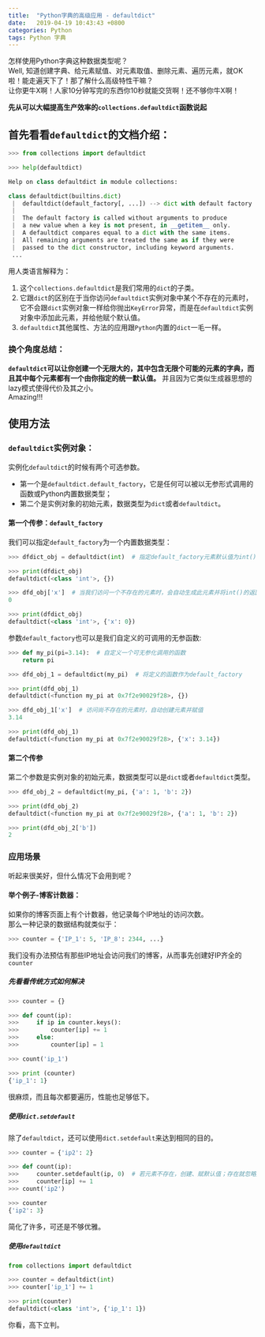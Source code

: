 ```yaml
---
title:  "Python字典的高级应用 - defaultdict"
date:   2019-04-19 10:43:43 +0800
categories: Python
tags: Python 字典	
---
```

怎样使用Python字典这种数据类型呢？  
Well, 知道创建字典、给元素赋值、对元素取值、删除元素、遍历元素，就OK啦！能走遍天下了！那了解什么高级特性干嘛？  
让你更牛X啊！人家10分钟写完的东西你10秒就能交货啊！还不够你牛X啊！

**先从可以大幅提高生产效率的`collections.defaultdict`函数说起**

## 首先看看`defaultdict`的文档介绍：

```python
>>> from collections import defaultdict

>>> help(defaultdict)

Help on class defaultdict in module collections:

class defaultdict(builtins.dict)
 |  defaultdict(default_factory[, ...]) --> dict with default factory
 |  
 |  The default factory is called without arguments to produce
 |  a new value when a key is not present, in __getitem__ only.
 |  A defaultdict compares equal to a dict with the same items.
 |  All remaining arguments are treated the same as if they were
 |  passed to the dict constructor, including keyword arguments.
 ...
```

用人类语言解释为：  
1. 这个`collections.defaultdict`是我们常用的`dict`的子类。
2. 它跟`dict`的区别在于当你访问`defaultdict`实例对象中某个不存在的元素时，它不会跟`dict`实例对象一样给你抛出`KeyError`异常，而是在`defaultdict`实例对象中添加此元素，并给他赋个默认值。
3. `defaultdict`其他属性、方法的应用跟`Python`内置的`dict`一毛一样。

### 换个角度总结：

**`defaultdict`可以让你创建一个无限大的，其中包含无限个可能的元素的字典，而且其中每个元素都有一个由你指定的统一默认值。** 并且因为它类似生成器思想的lazy模式使得代价及其之小。  
Amazing!!!

## 使用方法

### `defaultdict`实例对象：

实例化`defaultdict`的时候有两个可选参数。  
- 第一个是`defaultdict.default_factory`，它是任何可以被以无参形式调用的函数或Python内置数据类型；  
- 第二个是实例对象的初始元素，数据类型为`dict`或者`defaultdict`。

#### 第一个传参：`default_factory`

我们可以指定`default_factory`为一个内置数据类型：
```python
>>> dfdict_obj = defaultdict(int)  # 指定default_factory元素默认值为int()的返回值

>>> print(dfdict_obj)
defaultdict(<class 'int'>, {})

>>> dfd_obj['x']  # 当我们访问一个不存在的元素时，会自动生成此元素并将int()的返回值赋给它
0

>>> print(dfdict_obj)
defaultdict(<class 'int'>, {'x': 0})
```

参数`default_factory`也可以是我们自定义的可调用的无参函数:
```python
>>> def my_pi(pi=3.14):  # 自定义一个可无参化调用的函数
    return pi

>>> dfd_obj_1 = defaultdict(my_pi)  # 将定义的函数作为default_factory

>>> print(dfd_obj_1)
defaultdict(<function my_pi at 0x7f2e90029f28>, {})

>>> dfd_obj_1['x']  # 访问尚不存在的元素时，自动创建元素并赋值
3.14

>>> print(dfd_obj_1)
defaultdict(<function my_pi at 0x7f2e90029f28>, {'x': 3.14})
```

#### 第二个传参

第二个参数是实例对象的初始元素，数据类型可以是`dict`或者`defaultdict`类型。
```python
>>> dfd_obj_2 = defaultdict(my_pi, {'a': 1, 'b': 2})

>>> print(dfd_obj_2)
defaultdict(<function my_pi at 0x7f2e90029f28>, {'a': 1, 'b': 2})

>>> print(dfd_obj_2['b'])
2
```

### 应用场景

听起来很美好，但什么情况下会用到呢？

#### 举个例子-博客计数器：

如果你的博客页面上有个计数器，他记录每个IP地址的访问次数。  
那么一种记录的数据结构就类似于：  
```python
>>> counter = {'IP_1': 5, 'IP_8': 2344, ...}
```
我们没有办法预估有那些IP地址会访问我们的博客，从而事先创建好IP齐全的`counter`  
##### 先看看传统方式如何解决
```python
>>> counter = {}

>>> def count(ip):
>>>     if ip in counter.keys():
>>>         counter[ip] += 1
>>>     else:
>>>         counter[ip] = 1

>>> count('ip_1')

>>> print (counter)
{'ip_1': 1}
```
很麻烦，而且每次都要遍历，性能也足够低下。

##### 使用`dict.setdefault`

除了`defaultdict`，还可以使用`dict.setdefault`来达到相同的目的。

```python
>>> counter = {'ip2': 2}

>>> def count(ip):
>>>     counter.setdefault(ip, 0)  # 若元素不存在，创建、赋默认值；存在就忽略掉
>>>     counter[ip] += 1
>>> count('ip2')

>>> counter
{'ip2': 3}
```
简化了许多，可还是不够优雅。

##### 使用`defaultdict`

```python
from collections import defaultdict

>>> counter = defaultdict(int)
>>> counter['ip_1'] += 1

>>> print(counter)
defaultdict(<class 'int'>, {'ip_1': 1})
```
你看，高下立判。